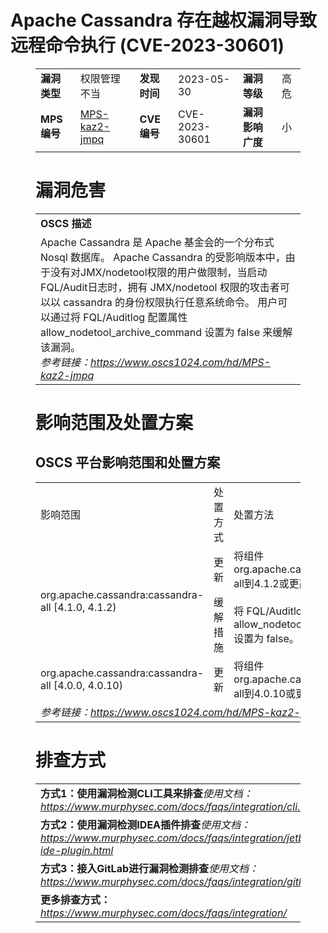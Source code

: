 # Apache Cassandra 存在越权漏洞导致远程命令执行 (CVE-2023-30601)
<figure class="wp-block-table">
    <table>
        <tbody>
        <tr>
            <td><strong>漏洞类型</strong></td>
            <td>权限管理不当</td>
            <td><strong>发现时间</strong></td>
            <td>2023-05-30</td>
            <td><strong>漏洞等级</strong></td>
            <td>高危</td>
        </tr>
        <tr>
            <td><strong>MPS编号</strong></td>
            <td><a href="https://www.oscs1024.com/hd/MPS-kaz2-jmpq">MPS-kaz2-jmpq</a></td>
            <td><strong>CVE编号</strong></td>
            <td>CVE-2023-30601</td>
            <td><strong>漏洞影响广度</strong></td>
            <td>小</td>
        </tr>
        </tbody>
    </table>
</figure>


<figure class="wp-block-table">
    <h1 class="wp-block-heading">漏洞危害</h1>
    <table>
        <tbody>
        <tr>
            <td><strong>OSCS 描述</strong></td>
        </tr>
        <tr>
            <td>Apache Cassandra 是 Apache 基金会的一个分布式 Nosql 数据库。
Apache Cassandra 的受影响版本中，由于没有对JMX/nodetool权限的用户做限制，当启动FQL/Audit日志时，拥有 JMX/nodetool 权限的攻击者可以以 cassandra 的身份权限执行任意系统命令。
用户可以通过将 FQL/Auditlog 配置属性 allow_nodetool_archive_command 设置为 false 来缓解该漏洞。<br><em>参考链接：<a
                    href="https://www.oscs1024.com/hd/MPS-kaz2-jmpq">https://www.oscs1024.com/hd/MPS-kaz2-jmpq</a></em>
            </td>
        </tr>
        </tbody>
    </table>
</figure>


<figure class="wp-block-table alignleft">
    <h1 class="wp-block-heading">影响范围及处置方案</h1>
    <h2 class="wp-block-heading"><strong>OSCS</strong> <strong>平台影响范围和处置方案</strong></h2>
    <table>
        <tbody>
        <tr>
            <td>影响范围</td>
            <td>处置方式</td>
            <td>处置方法</td>
        </tr>
        <tr><td rowspan="2">org.apache.cassandra:cassandra-all [4.1.0, 4.1.2)</td><td>更新</td><td>将组件org.apache.cassandra:cassandra-all到4.1.2或更高版本</td></tr><tr><td>缓解措施</td><td>将 FQL/Auditlog 配置属性 allow_nodetool_archive_command 设置为 false。</td></tr><tr><td rowspan="1">org.apache.cassandra:cassandra-all [4.0.0, 4.0.10)</td><td>更新</td><td>将组件org.apache.cassandra:cassandra-all到4.0.10或更高版本</td></tr>
        <tr>
            <td colspan="3"><em>参考链接：</em><em><a
                    href="https://www.oscs1024.com/hd/MPS-kaz2-jmpq">https://www.oscs1024.com/hd/MPS-kaz2-jmpq</a></em></td>
        </tr>
        </tbody>
    </table>
</figure>


<figure class="wp-block-table">
    <h1 class="wp-block-heading">排查方式</h1>
    <table>
        <tbody>
        <tr>
            <td><strong>方式1：使用漏洞检测CLI工具来排查</strong><em>使用文档：<a
                    href="https://www.murphysec.com/docs/faqs/integration/cli.html">https://www.murphysec.com/docs/faqs/integration/cli.html</a></em>
            </td>
        </tr>
        <tr>
            <td><strong>方式2：使用漏洞检测IDEA插件排查</strong><em>使用文档：<a
                    href="https://www.murphysec.com/docs/faqs/integration/jetbrains-ide-plugin.html">https://www.murphysec.com/docs/faqs/integration/jetbrains-ide-plugin.html</a></em>
            </td>
        </tr>
        <tr>
            <td><strong>方式3：接入GitLab进行漏洞检测排查</strong><em>使用文档：<a
                    href="https://www.murphysec.com/docs/faqs/integration/gitlab.html">https://www.murphysec.com/docs/faqs/integration/gitlab.html</a></em>
            </td>
        </tr>
        <tr>
            <td><strong>更多排查方式：</strong><em><a
                    href="https://www.murphysec.com/docs/faqs/integration/">https://www.murphysec.com/docs/faqs/integration/</a></em>
            </td>
        </tr>
        </tbody>
    </table>
</figure>